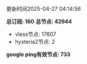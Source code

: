 更新时间2025-04-27 04:14:56

**总订阅: 160**
**总节点: 42944**
- vless节点: 17607
- hysteria2节点: 2

**google ping有效节点: 733**
